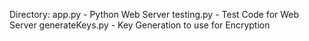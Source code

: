Directory:
app.py - Python Web Server
testing.py - Test Code for Web Server
generateKeys.py - Key Generation to use for Encryption

